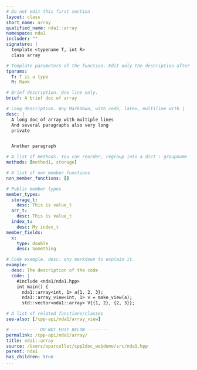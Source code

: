 ```yaml
---
# Do not edit this first section
layout: class
short_name: array
qualified_name: nda1::array
namespace: nda1
includer: ""
signature: |
  template <typename T, int R>
  class array

# Template parameters of the function. Edit only the description after the :
tparams:
  T: T is a type
  R: Rank

# Brief description. One line only.
brief: A brief doc of array

# Long description. Any Markdown, with code, latex, multiline with |
desc: |
  A long doc of array with multiple lines
  And several paragraphs also very long
  private


  Another paragraph

# A list of methods. You can reorder, regroup into a dict : groupname -> list
methods: [method1, storage]

# A list of non_member_functions
non_member_functions: []

# Public member types
member_types:
  storage_t:
    desc: This is value_t
  arr_t:
    desc: This is value_t
  index_t:
    desc: My index_t
member_fields:
  x:
    type: double
    desc: Something

# Code example. desc: any markdown to explain it.
example:
  desc: The description of the code
  code: |
    #include <nda1/nda1.hpp>
    int main() {
      nda1::array<int, 1> a{1, 2, 3};
      nda1::array_view<int, 1> v = make_view(a);
      std::vector<nda1::array> V{{1, 2}, {2, 3}};

# A list of related functions/classes
see-also: [/cpp-api/nda1/array_view]

# ---------- DO NOT EDIT BELOW --------
permalink: /cpp-api/nda1/array/
title: nda1::array
source: /Users/oparcollet/cpp2doc_webdemo/src/nda1.hpp
parent: nda1
has_children: true
...
```


